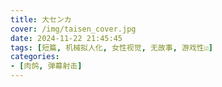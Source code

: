 ```yaml
---
title: 大センカ
cover: /img/taisen_cover.jpg
date: 2024-11-22 21:45:45
tags: [短篇, 机械拟人化, 女性视觉, 无故事, 游戏性☑︎]
categories:
- [肉鸽, 弹幕射击]
---
```

